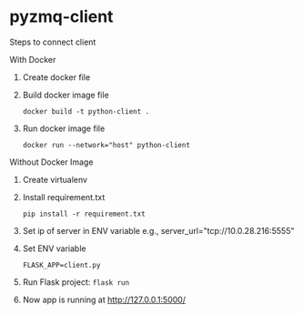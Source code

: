 # pyzmq-client
Steps to connect client

With Docker
1) Create docker file
    
2) Build docker image file

    ```docker build -t python-client .```
    
3) Run docker image file

    ```docker run --network="host" python-client```

Without Docker Image
1) Create virtualenv

2) Install requirement.txt

    ```pip install -r requirement.txt```
    
3) Set ip of server in ENV variable
    e.g., server_url="tcp://10.0.28.216:5555"
4) Set ENV variable 

    ```FLASK_APP=client.py```

5) Run Flask project:
    ```flask run```

6) Now app is running at http://127.0.0.1:5000/


